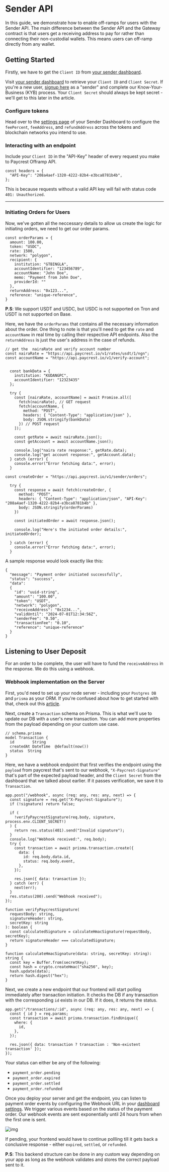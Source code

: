 # Sender API

In this guide, we demonstrate how to enable off-ramps for users with the Sender API. The main difference between the Sender API and the Gateway contract is that users get a receiving address to pay for rather than connecting their non-custodial wallets. This means users can off-ramp directly from any wallet.

## Getting Started

Firstly, we have to get the `Client ID` from [your sender dashboard](https://app.paycrest.io/sender/overview).

Visit [your sender dashboard](https://app.paycrest.io/sender/overview) to retrieve your `Client ID` and `Client Secret`. If you're a new user, [signup here](https://app.paycrest.io/signup) as a "sender" and complete our Know-Your-Business (KYB) process. Your `Client Secret` should always be kept secret - we'll get to this later in the article.

### Configure tokens

Head over to the [settings page](https://app.paycrest.io/sender/settings) of your Sender Dashboard to configure the `feePercent`, `feeAddress`, and `refundAddress` across the tokens and blockchain networks you intend to use.

### Interacting with an endpoint

Include your `Client ID` in the "API-Key" header of every request you make to Paycrest Offramp API.

```tsx
const headers = {
  "API-Key": "208a4aef-1320-4222-82b4-e3bca8781b4b",
};
```

This is because requests without a valid API key will fail with status code `401: Unauthorized`.

---

### Initiating Orders for Users

Now, we've gotten all the neccessary details to allow us create the logic for initiating orders, we need to get our order params.

```
const orderParams = {
  amount: 100.00,
  token: "USDC",
  rate: 1500,
  network: "polygon",
  recipient: {
    institution: "GTBINGLA",
    accountIdentifier: "123456789",
    accountName: "John Doe",
    memo: "Payment from John Doe",
    providerId: ""
  },
  returnAddress: "0x123...",
  reference: "unique-reference",
}
```

**P.S**: We support USDT and USDC, but USDC is not supported on Tron and USDT is not supported on Base.

Here, we have the `orderParams` that contains all the necessary information about the order. One thing to note is that you'll need to get the `rate` and `accountName` in real time by calling their respective API endpoints. Also the `returnAddress` is just the user's address in the case of refunds.

```
// get the  nairaRate and verify account number
const nairaRate = "https://api.paycrest.io/v1/rates/usdt/1/ngn";
const accountName = "https://api.paycrest.io/v1/verify-account";


  const bankData = {
    institution: "KUDANGPC",
    accountIdentifier: "12323435"
  };

  try {
    const [nairaRate, accountName] = await Promise.all([
      fetch(nairaRate), // GET request
      fetch(accountName, {
        method: "POST",
        headers: { "Content-Type": "application/json" },
        body: JSON.stringify(bankData)
      }) // POST request
    ]);

    const getRate = await nairaRate.json();
    const getAccount = await accountName.json();

    console.log("naira rate response:", getRate.data);
    console.log("get account response:", getAccount.data);
  } catch (error) {
    console.error("Error fetching data:", error);
  }
```

```
const createOrder = "https://api.paycrest.io/v1/sender/orders";

  try {
    const response = await fetch(createOrder, {
      method: "POST",
      headers: { "Content-Type": "application/json", "API-Key": "208a4aef-1320-4222-82b4-e3bca8781b4b" },
      body: JSON.stringify(orderParams)
    })

    const initiatedOrder = await response.json();

    console.log("Here's the initiated order details:", initiatedOrder);

  } catch (error) {
    console.error("Error fetching data:", error);
  }
```

A sample response would look exactly like this:

```
{
  "message": "Payment order initiated successfully",
  "status": "success",
  "data":
  {
    "id": "uuid-string",
    "amount": "100.00",
    "token": "USDT",
    "network": "polygon",
    "receiveAddress": "0x1234...",
    "validUntil": "2024-07-01T12:34:56Z",
    "senderFee": "0.50",
    "transactionFee": "0.10",
    "reference": "unique-reference"
  }
}
```

## Listening to User Deposit

For an order to be complete, the user will have to fund the `receiveAddress` in the response. We do this using a webhook. 

### Webhook implementation on the Server

First, you'd need to set up your node server - including your `Postgres DB` and `prisma` as your ORM. If you're confused about how to get started with that, check out this [article](https://hackernoon.com/building-a-crud-app-with-nodejs-postgresql-and-prisma).

Next, create a `Transaction` schema on Prisma. This is what we'll use to update our DB with a user's new transaction. You can add more properties from the payload depending on your custom use case.

```
// schema.prisma
model Transaction {
  id        String  
  createdAt DateTime  @default(now())
  status  String
}
```

Here, we have a webhook endpoint that first verifies the endpoint using the `payload` from paycrest that's sent to our webhook, `"X-Paycrest-Signature"` that's part of the expected payload header, and the `Client Secret` from the dashboard that we talked about earlier. If it passes verification, we save it to `Transaction`.

```
app.post("/webhook", async (req: any, res: any, next) => {
  const signature = req.get("X-Paycrest-Signature");
  if (!signature) return false;

  if (
    !verifyPaycrestSignature(req.body, signature, process.env.CLIENT_SECRET!)
  ) {
    return res.status(401).send("Invalid signature");
  }
  console.log("Webhook received:", req.body);
  try {
    const transaction = await prisma.transaction.create({
      data: {
        id: req.body.data.id,
        status: req.body.event,
      },
    });

    res.json({ data: transaction });
  } catch (err) {
    next(err);
  }
  res.status(200).send("Webhook received");
});

function verifyPaycrestSignature(
  requestBody: string,
  signatureHeader: string,
  secretKey: string
): boolean {
  const calculatedSignature = calculateHmacSignature(requestBody, secretKey);
  return signatureHeader === calculatedSignature;
}

function calculateHmacSignature(data: string, secretKey: string): string {
  const key = Buffer.from(secretKey);
  const hash = crypto.createHmac("sha256", key);
  hash.update(data);
  return hash.digest("hex");
}
```
Next, we create a new endpoint that our frontend will start polling immediately after transaction initiation. It checks the DB if any transaction with the corresponding `id` exists in our DB. If it does, it returns the status.

```
app.get("/transactions/:id", async (req: any, res: any, next) => {
  const { id } = req.params;
  const transaction = await prisma.transaction.findUnique({
    where: {
      id,
    },
  });

  res.json({ data: transaction ? transaction : 'Non-existent transaction' });
});
```

Your status can either be any of the following:

- `payment_order.pending`
- `payment_order.expired`
- `payment_order.settled`
- `payment_order.refunded`

Once you deploy your server and get the endpoint, you can listen to payment order events by configuring the Webhook URL in your [dashboard settings](https://app.paycrest.io/sender/settings). We trigger various events based on the status of the payment order. Our webhook events are sent exponentially until 24 hours from when the first one is sent.

![img](https://res.cloudinary.com/dfkuxnesz/image/upload/v1741202872/Screenshot_2025-03-05_at_20.26.46_d88w04.png)


If pending, your frontend would have to continue pollling till it gets back a conclusive response - either `expired`, `settled`, or `refunded`. 

**P.S**: This backend structure can be done in any custom way depending on your app as long as the webhook validates and stores the correct payload sent to it.
